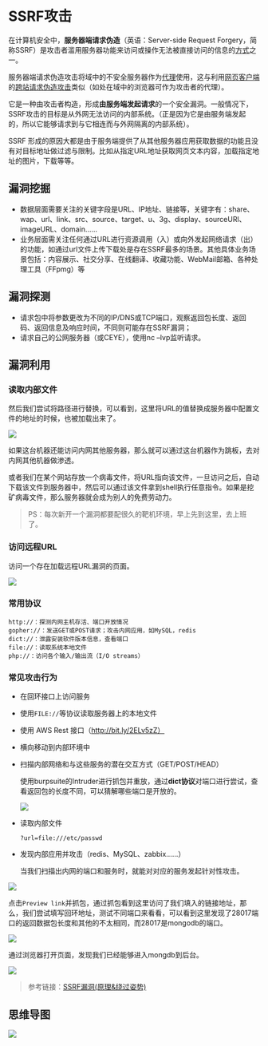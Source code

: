 # SSRF攻击

在计算机安全中，**服务器端请求伪造**（英语：Server-side Request Forgery，简称SSRF）是攻击者滥用服务器功能来访问或操作无法被直接访问的信息的[方式](https://zh.wikipedia.org/wiki/漏洞利用)之一。

服务器端请求伪造攻击将域中的不安全服务器作为[代理](https://zh.wikipedia.org/wiki/代理服务器)使用，这与利用[网页客户端](https://zh.wikipedia.org/wiki/网页浏览器)的[跨站请求伪造攻击](https://zh.wikipedia.org/wiki/跨站请求伪造)类似（如处在域中的浏览器可作为攻击者的代理）。

它是一种由攻击者构造，形成**由服务端发起请求**的一个安全漏洞。一般情况下，SSRF攻击的目标是从外网无法访问的内部系统。（正是因为它是由服务端发起的，所以它能够请求到与它相连而与外网隔离的内部系统）。

SSRF 形成的原因大都是由于服务端提供了从其他服务器应用获取数据的功能且没有对目标地址做过滤与限制。比如从指定URL地址获取网页文本内容，加载指定地址的图片，下载等等。

## 漏洞挖掘

- 数据层面需要关注的关键字段是URL、IP地址、链接等，关键字有：share、wap、url、link、src、source、target、u、3g、display、sourceURl、imageURL、domain……
- 业务层面需关注任何通过URL进行资源调用（入）或向外发起网络请求（出）的功能，如通过url文件上传下载处是存在SSRF最多的场景。其他具体业务场景包括：内容展示、社交分享、在线翻译、收藏功能、WebMail邮箱、各种处理工具（FFpmg）等

## 漏洞探测

- 请求包中将参数更改为不同的IP/DNS或TCP端口，观察返回包长度、返回码、返回信息及响应时间，不同则可能存在SSRF漏洞；
- 请求自己的公网服务器（或CEYE），使用nc –lvp监听请求。

## 漏洞利用

### 读取内部文件

然后我们尝试将路径进行替换，可以看到，这里将URL的值替换成服务器中配置文件的地址的时候，也被加载出来了。

![](https://borinboy.oss-cn-shanghai.aliyuncs.com/huan20210824083958.png)

如果这台机器还能访问内网其他服务器，那么就可以通过这台机器作为跳板，去对内网其他机器做渗透。

或者我们在某个网站存放一个病毒文件，将URL指向该文件，一旦访问之后，自动下载该文件到服务器中，然后可以通过该文件拿到shell执行任意指令。如果是挖矿病毒文件，那么服务器就会成为别人的免费劳动力。

> PS：每次新开一个漏洞都要配很久的靶机环境，早上先到这里，去上班了。

### 访问远程URL

访问一个存在加载远程URL漏洞的页面。

![](https://borinboy.oss-cn-shanghai.aliyuncs.com/huan20210824084456.png)

### 常用协议

```
http://：探测内网主机存活、端口开放情况
gopher://：发送GET或POST请求；攻击内网应用，如MySQL，redis
dict://：泄露安装软件版本信息，查看端口
file://：读取系统本地文件
php://：访问各个输入/输出流（I/O streams）
```

### 常见攻击行为

* 在回环接口上访问服务

* 使用`FILE://`等协议读取服务器上的本地文件

* 使用 AWS Rest 接口（http://bit.ly/2ELv5zZ）

* 横向移动到内部环境中

* 扫描内部网络和与这些服务的潜在交互方式（GET/POST/HEAD）

  使用burpsuite的Intruder进行抓包并重放，通过**dict协议**对端口进行尝试，查看返回包的长度不同，可以猜解哪些端口是开放的。

  ![](https://borinboy.oss-cn-shanghai.aliyuncs.com/huan20210824220915.png)

* 读取内部文件

  ```
  ?url=file:///etc/passwd
  ```

* 发现内部应用并攻击（redis、MySQL、zabbix......）

  当我们扫描出内网的端口和服务时，就能对对应的服务发起针对性攻击。

![](https://borinboy.oss-cn-shanghai.aliyuncs.com/xntz/20210830180524.png)

点击`Preview link`并抓包，通过抓包看到这里访问了我们填入的链接地址，那么，我们尝试填写回环地址，测试不同端口来看看，可以看到这里发现了28017端口的返回数据包长度和其他的不太相同，而28017是mongodb的端口。

![](https://borinboy.oss-cn-shanghai.aliyuncs.com/xntz/20210830181310.png)

通过浏览器打开页面，发现我们已经能够进入mongdb到后台。

![](https://borinboy.oss-cn-shanghai.aliyuncs.com/xntz/20210830181954.png)

> 参考链接：[SSRF漏洞(原理&绕过姿势)](https://www.t00ls.net/articles-41070.html)

## 思维导图

![](https://borinboy.oss-cn-shanghai.aliyuncs.com/huanSSRF%E6%BC%8F%E6%B4%9E.png)

